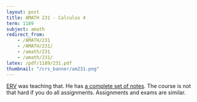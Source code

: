 ```yaml
---
layout: post
title: AMATH 231 - Calculus 4
term: 1189
subject: amath
redirect_from:
    - /AMATH/231
    - /AMATH/231/
    - /amath/231
    - /amath/231/
latex: /pdf/1189/231.pdf
thumbnail: "/crs_banner/am231.png"
---
```


[ERV](http://www.math.uwaterloo.ca/~ervrscay) was teaching that. He has [a complete set of notes](http://links.uwaterloo.ca/amath231). The course is not that hard if you do all assignments. Assignments and exams are similar.
